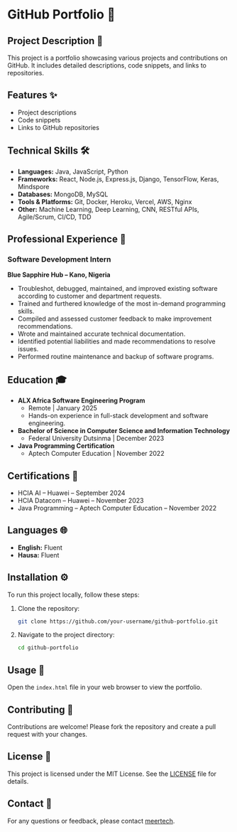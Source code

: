 # GitHub Portfolio 🚀

## Project Description 📄

This project is a portfolio showcasing various projects and contributions on GitHub. It includes detailed descriptions, code snippets, and links to repositories.

## Features ✨

- Project descriptions
- Code snippets
- Links to GitHub repositories

## Technical Skills 🛠️

- **Languages:** Java, JavaScript, Python
- **Frameworks:** React, Node.js, Express.js, Django, TensorFlow, Keras, Mindspore
- **Databases:** MongoDB, MySQL
- **Tools & Platforms:** Git, Docker, Heroku, Vercel, AWS, Nginx
- **Other:** Machine Learning, Deep Learning, CNN, RESTful APIs, Agile/Scrum, CI/CD, TDD

## Professional Experience 💼

### Software Development Intern

**Blue Sapphire Hub – Kano, Nigeria**

- Troubleshot, debugged, maintained, and improved existing software according to customer and department requests.
- Trained and furthered knowledge of the most in-demand programming skills.
- Compiled and assessed customer feedback to make improvement recommendations.
- Wrote and maintained accurate technical documentation.
- Identified potential liabilities and made recommendations to resolve issues.
- Performed routine maintenance and backup of software programs.

## Education 🎓

- **ALX Africa Software Engineering Program**
  - Remote | January 2025
  - Hands-on experience in full-stack development and software engineering.
- **Bachelor of Science in Computer Science and Information Technology**
  - Federal University Dutsinma | December 2023
- **Java Programming Certification**
  - Aptech Computer Education | November 2022

## Certifications 📜

- HCIA AI – Huawei – September 2024
- HCIA Datacom – Huawei – November 2023
- Java Programming – Aptech Computer Education – November 2022

## Languages 🌐

- **English:** Fluent
- **Hausa:** Fluent

## Installation ⚙️

To run this project locally, follow these steps:

1. Clone the repository:
   ```bash
   git clone https://github.com/your-username/github-portfolio.git
   ```
2. Navigate to the project directory:
   ```bash
   cd github-portfolio
   ```

## Usage 📂

Open the `index.html` file in your web browser to view the portfolio.

## Contributing 🤝

Contributions are welcome! Please fork the repository and create a pull request with your changes.

## License 📄

This project is licensed under the MIT License. See the [LICENSE](LICENSE) file for details.

## Contact 📧

For any questions or feedback, please contact [meertech](mailto:meertech@mail.ru).
